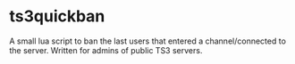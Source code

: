 ts3quickban
===========

A small lua script to ban the last users that entered a channel/connected to the server. Written for admins of public TS3 servers.
